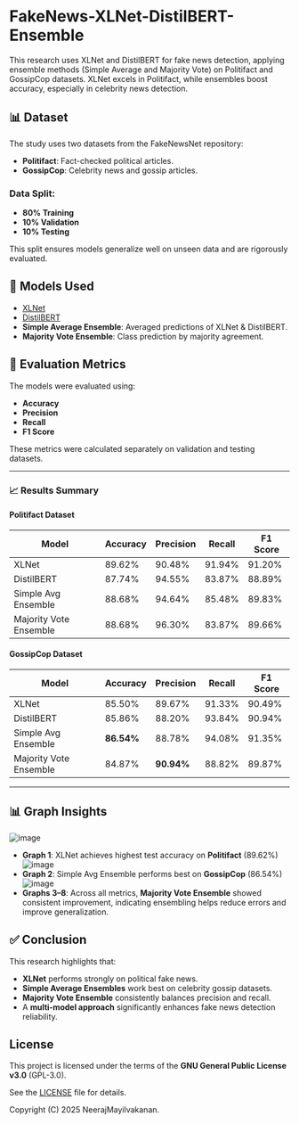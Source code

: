 # FakeNews-XLNet-DistilBERT-Ensemble
This research uses XLNet and DistilBERT for fake news detection, applying ensemble methods (Simple Average and Majority Vote) on Politifact and GossipCop datasets. XLNet excels in Politifact, while ensembles boost accuracy, especially in celebrity news detection.

## 📊 Dataset

The study uses two datasets from the FakeNewsNet repository:

- **Politifact**: Fact-checked political articles.
- **GossipCop**: Celebrity news and gossip articles.

### Data Split:
- **80% Training**  
- **10% Validation**  
- **10% Testing**

This split ensures models generalize well on unseen data and are rigorously evaluated.

## 🧠 Models Used

- [XLNet](https://arxiv.org/abs/1906.08237)
- [DistilBERT](https://arxiv.org/abs/1910.01108)
- **Simple Average Ensemble**: Averaged predictions of XLNet & DistilBERT.
- **Majority Vote Ensemble**: Class prediction by majority agreement.

## 📏 Evaluation Metrics

The models were evaluated using:
- **Accuracy**
- **Precision**
- **Recall**
- **F1 Score**

These metrics were calculated separately on validation and testing datasets.

---

### 📈 Results Summary

#### Politifact Dataset

| Model | Accuracy | Precision | Recall | F1 Score |
|-------|----------|-----------|--------|----------|
| XLNet | 89.62% | 90.48% | 91.94% | 91.20% |
| DistilBERT | 87.74% | 94.55% | 83.87% | 88.89% |
| Simple Avg Ensemble | 88.68% | 94.64% | 85.48% | 89.83% |
| Majority Vote Ensemble | 88.68% | 96.30% | 83.87% | 89.66% |

#### GossipCop Dataset

| Model | Accuracy | Precision | Recall | F1 Score |
|-------|----------|-----------|--------|----------|
| XLNet | 85.50% | 89.67% | 91.33% | 90.49% |
| DistilBERT | 85.86% | 88.20% | 93.84% | 90.94% |
| Simple Avg Ensemble | **86.54%** | 88.78% | 94.08% | 91.35% |
| Majority Vote Ensemble | 84.87% | **90.94%** | 88.82% | 89.87% |

---

## 📊 Graph Insights

![image](https://github.com/user-attachments/assets/c2410b39-aa97-4ee2-b285-c08c5eedf6d6)
- **Graph 1**: XLNet achieves highest test accuracy on **Politifact** (89.62%)
![image](https://github.com/user-attachments/assets/1b388216-8700-42f8-ae94-e9ddc5299f45)
- **Graph 2**: Simple Avg Ensemble performs best on **GossipCop** (86.54%)
![image](https://github.com/user-attachments/assets/990b8250-3177-4731-809e-c9a8818db5fb)
- **Graphs 3–8**: Across all metrics, **Majority Vote Ensemble** showed consistent improvement, indicating ensembling helps reduce errors and improve generalization.

## ✅ Conclusion

This research highlights that:
- **XLNet** performs strongly on political fake news.
- **Simple Average Ensembles** work best on celebrity gossip datasets.
- **Majority Vote Ensemble** consistently balances precision and recall.
- A **multi-model approach** significantly enhances fake news detection reliability.

## License

This project is licensed under the terms of the **GNU General Public License v3.0** (GPL-3.0).

See the [LICENSE](LICENSE) file for details.

Copyright (C) 2025 NeerajMayilvakanan.
